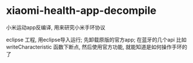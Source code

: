 # xiaomi-health-app-decompile
小米运动app反编译, 用来研究小米手环协议

eclipse 工程, 用eclipse导入运行; 先卸载原版的官方app;
在蓝牙的几个api 比如 writeCharacteristic 函数下断点, 然后使用官方功能, 就能知道是如何操作手环的了

